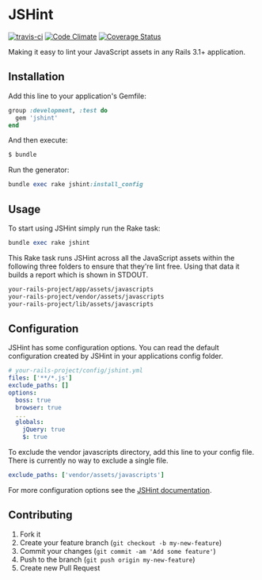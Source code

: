 # JSHint

[![travis-ci](https://api.travis-ci.org/damian/jshint.png)](http://travis-ci.org/#!/damian/jshint)
[![Code Climate](https://codeclimate.com/github/damian/jshint.png)](https://codeclimate.com/github/damian/jshint)
[![Coverage Status](https://coveralls.io/repos/damian/jshint/badge.png?branch=master)](https://coveralls.io/r/damian/jshint?branch=master)

Making it easy to lint your JavaScript assets in any Rails 3.1+ application.

## Installation

Add this line to your application's Gemfile:

```ruby
group :development, :test do
  gem 'jshint'
end
```

And then execute:

```ruby
$ bundle
```

Run the generator:

```ruby
bundle exec rake jshint:install_config
```

## Usage

To start using JSHint simply run the Rake task:

```ruby
bundle exec rake jshint
```

This Rake task runs JSHint across all the JavaScript assets within the following three folders to ensure that they're lint free. Using that data it builds a report which is shown in STDOUT.

```bash
your-rails-project/app/assets/javascripts
your-rails-project/vendor/assets/javascripts
your-rails-project/lib/assets/javascripts
```

## Configuration

JSHint has some configuration options. You can read the default configuration created by JSHint in your applications config folder.

```yaml
# your-rails-project/config/jshint.yml
files: ['**/*.js']
exclude_paths: []
options:
  boss: true
  browser: true
  ...
  globals:
    jQuery: true
    $: true
```

To exclude the vendor javascripts directory, add this line to your config file. There is currently no way to exclude a single file.
````yaml
exclude_paths: ['vendor/assets/javascripts']
````

For more configuration options see the [JSHint documentation](http://jshint.com/docs/options/).

## Contributing

1. Fork it
2. Create your feature branch (`git checkout -b my-new-feature`)
3. Commit your changes (`git commit -am 'Add some feature'`)
4. Push to the branch (`git push origin my-new-feature`)
5. Create new Pull Request

